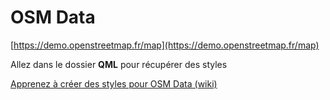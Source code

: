 # OSM Data
[https://demo.openstreetmap.fr/map](https://demo.openstreetmap.fr/map)

Allez dans le dossier **QML** pour récupérer des styles

[Apprenez à créer des styles pour OSM Data (wiki)](https://github.com/datagistips/osm-data/wiki)